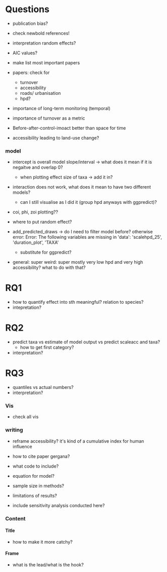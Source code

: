 # Questions
- publication bias?
- check newbold references!
- interpretation random effects?
- AIC values?

- make list most important papers

- papers: check for
  - turnover
  - accessibility
  - roads/ urbanisation
  - hpd?
  
- importance of long-term monitoring (temporal)
- importance of turnover as a metric
- Before-after-control-imoact better than space for time
- accessibility leading to land-use change?

### model
- intercept is overall model slope/interval -> what does it mean if it is negaitve and overlap 0?
  - when plotting effect size of taxa -> add it in?

- interaction does not work, what does it mean to have two different models?
  - can I still visualise as I did it (group hpd anyways with ggpredict)?

- coi, phi, zoi plotting??
  
- where to put random effect?

- add_predicted_draws -> do I need to filter model before?  otherwise error: Error: The following variables are missing in 'data':
'scalehpd_25', 'duration_plot', 'TAXA'
  - substitute for ggpredict?
  
- general: super weird: super mostly very low hpd and very high accessibility? what to do with that?
  
# RQ1
- how to quantify effect into sth meaningful? relation to species?
- intepretation?

# RQ2
- predict taxa vs estimate of model output vs predict scaleacc and taxa?
  - how to get first category?
- interpretation?

# RQ3
- quantiles vs actual numbers?
- interpretation?
 
  
### Vis
- check all vis


### writing
- reframe accessibility? it's kind of a cumulative index for human influence
- how to cite paper gergana?
- what code to include?



- equation for model?
- sample size in methods?
- limitations of results?
- include sensitivity analysis conducted here?


### Content

#### Title
- how to make it more catchy?

#### Frame
- what is the lead/what is the hook?
